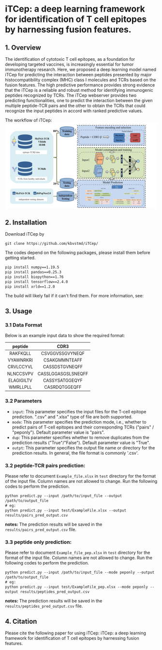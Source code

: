 # iTCep: a deep learning framework for identification of T cell epitopes by harnessing fusion features.


## 1. Overview
The identification of cytotoxic T cell epitopes, as a foundation for developing targeted vaccines, 
is increasingly essential for tumor immunotherapy research. Here, we proposed a deep learning model 
named iTCep for predicting the interaction between peptides presented by major histocompatibility 
complex (MHC) class I molecules and TCRs based on the fusion features. The high predictive performance 
provides strong evidence that the iTCep is a reliable and robust method for identifying immunogenic 
peptides recognized by TCRs.
The iTCep webserver provides two predicting functionalities, one to predict the interaction between
the given multiple peptide-TCR pairs and the other to obtain the TCRs that could recognize the input 
peptides in accord with ranked predictive values.

The workflow of iTCep:
![](static/workflow.jpg)
## 2. Installation
Download iTCep by
```
git clone https://github.com/kbvstmd/iTCep/
```
The codes depend on the following packages, please install them before getting started.
```
pip install numpy==1.19.5
pip install pandas==0.25.3
pip install biopython==1.76
pip install tensorflow==2.4.0
pip install xrld==1.2.0
``` 
The build will likely fail if it can't find them. For more information, see:

## 3. Usage
### 3.1 Data Format
Below is an example input data to show the required format:

| peptide     | CDR3             |
| :---:       | :---:            |
| RAKFKQLL    | CSVGGVSSGVYNEQF  |
| VYAWNRKRI   | CSAKGMMNTEAFF    |
| CRVLCCYVL   | CASSDSTGVNEQFF   |
| NLNCCSVPV   | CASSLGGASGSLSNEQFF |
| ELAGIGILTV  | CASSYSATGGEQYF   |
| WMRLLPLL    | CASRDQTGGEQFF    |
### 3.2 Parameters
- `input`: This parameter specifies the input files for the T-cell epitope prediction. ".csv" and ".xlsx" type of file are both supported. 
- `mode`: This parameter specifies the prediction mode, i.e., whether to predict pairs of T-cell epitopes and their corresponding TCRs ("pairs" / "peponly"). Default parameter value is "pairs".
- `dup`: This parameter specifies whether to remove duplicates from the prediction results ("True"/"False"). Default parameter value is "True".
- `outpt`: This parameter specifies the output file name or directory for the prediction results. In general, the file format is commonly '.csv'.
### 3.2 peptide-TCR pairs prediction:
Please refer to document `Example_file.xlsx` in `test` directory for the format of the input file. Column names are not allowed to change.
Run the following codes to perform the prediction.
```
python predict.py --input /path/to/input_file --output /path/to/output_file
# eg:
python predict.py --input test/ExampleFile.xlsx --output results/pairs_pred_output.csv
```
**notes:** 
The prediction results will be saved in the `results/pairs_pred_output.csv` file.

### 3.3 peptide only prediction:
Please refer to document `Example_file_pep.xlsx` in `test` directory for the format of the input file. Column names are not allowed to change.
Run the following codes to perform the prediction.
```
python predict.py --input /path/to/input_file --mode peponly --output /path/to/output_file
# eg:
python predict.py --input test/ExampleFile_pep.xlsx --mode peponly --output results/peptides_pred_output.csv
```
**notes:** 
The prediction results will be saved in the `results/peptides_pred_output.csv` file.
## 4. Citation
Please cite the following paper for using iTCep:
iTCep: a deep learning framework for identification of T cell epitopes by harnessing fusion features.